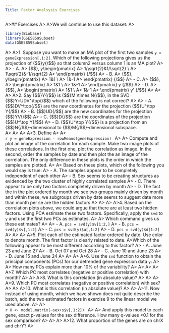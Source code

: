 ```yaml
---
Title: Factor Analsysis Exercises
---
```


A>## Exercises
A>
A>We will continue to use this dataset:
A>
```r
library(Biobase)
library(GSE5859Subset)
data(GSE5859Subset)
```
A>
A>1. Suppose you want to make an MA plot of the first two samples `y = geneExpression[,1:2]`. Which of the following projections gives us the projection of {$$}y{/$$} so that column2 versus column 1 is an MA plot?
A>
A>    - A. 
A>    {$$}\, y\begin{pmatrix}
A>    1/\sqrt{2}&1/\sqrt{2} \\ 
A>    1\sqrt{2}&-1/\sqrt{2}
A>    \end{pmatrix} {/$$}
A>    - B. 
A>    {$$}\, y\begin{pmatrix} 
A>    1&1 \\ 
A>    1&-1
A>    \end{pmatrix} {/$$}
A>    - C. 
A>    {$$}\, 
A>    \begin{pmatrix} 
A>    1&1 \\ 
A>    1&-1
A>    \end{pmatrix} y {/$$}
A>    - D. 
A>    {$$}\, 
A>    \begin{pmatrix} 
A>    1&1 \\ 
A>    1&-1
A>    \end{pmatrix} y' {/$$}
A>
A>
A>
A>2. Say {$$}Y{/$$} is {$$}M \times N{/$$}, in the SVD {$$}Y=UDV^\top{/$$} which of the following is not correct?
A>
A>    - A. {$$}DV^\top{/$$} are the new coordinates for the projection {$$}U^\top Y{/$$}
A>    - B. {$$}UD{/$$} are the new coordinates for the projection {$$}YV{/$$}
A>    - C. {$$}D{/$$} are the coordinates of the projection {$$}U^\top Y{/$$}
A>    - D. {$$}U^\top Y{/$$} is a projection from an {$$}N{/$$}-dimensional to {$$}M{/$$}-dimensional subspace.  
A>
A>
A>
A>3. Define
A>
A>    
    ```r
    y = geneExpression - rowMeans(geneExpression)
    ```
A>
A>    Compute and plot an image of the correlation for each sample. Make two image plots of these correlations. In the first one, plot the correlation as image. In the second, order the samples by date and then plot the an image of the correlation. The only difference in these plots is the order in which the samples are plotted.
A>
A>    Based on these plots, which of the following you would say is true:
A>    - A. The samples appear to be completely independent of each other
A>    - B. Sex seems to be creating structures as evidenced by the two cluster of highly correlated samples
A>    - C. There appear to be only two factors completely driven by month
A>    - D. The fact the in the plot ordered by month we see two groups mainly driven by month and within these, we subgroups driven by date seems to suggest date more than month per se are the hidden factors
A>
A>
A>
A>4. Based on the correlation plots above, we could argue that there are at least two hidden factors. Using PCA estimate these two factors. Specifically, apply the `svd` to `y` and use the first two PCs as estimates.
A>
A>    Which command gives us these estimates?
A>
A>    - A. `pcs = svd(y)$v[1:2,]`
A>    - B. `pcs = svd(y)$v[,1:2]`
A>    - C. `pcs = svd(y)$u[,1:2]`
A>    - D. `pcs = svd(y)$d[1:2]`
A>
A>
A>
A>5. Plot each of the estimated factor ordered by date. Use color to denote month. The first factor is clearly related to date. 
A>Which of the following appear to be most different according to this factor?
A>    - A. June 23 and June 27
A>    - B. Oct 07 and Oct 28
A>    - C. June 10 and June 23
A>    - D. June 15 and June 24
A>
A>
A>
A>6. Use the `svd` function to obtain the principal components (PCs) for our detrended gene expression data `y`:
A>
A>    How many PCs explain more than 10% of the variability?
A>
A>
A>
A>
A>7. Which PC most correlates (negative or positive correlation) with month? 
A>
A>
A>8. What is this correlation  (in absolute value)?
A>
A>
A>
A>9. Which PC most correlates (negative or positive correlation) with sex? 
A>
A>
A>10. What is this correlation  (in absolute value)?
A>
A>
A>11. Now instead of using month, which we have shown does not quite describe the batch,  add the two estimated factors in exercise 9 to the linear model we used above.
A>
A>    
    ```r
    X <- model.matrix(~sex+s$v[,1:2])
    ```
A>
A>    And apply this model to each gene, exact p-values for the sex difference.  How many q-values <0.1 for the sex comparison?
A>
A>
A>
A>12. What proportion of the genes are on chrX and chrY?
A>

